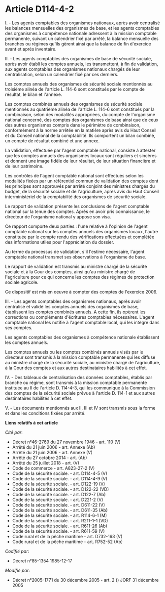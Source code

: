 # Article D114-4-2

I. - Les agents comptables des organismes nationaux, après avoir centralisé les balances mensuelles des organismes de base,
et les agents comptables des organismes à compétence nationale adressent à la mission comptable permanente, suivant un
calendrier fixé par arrêté, la balance mensuelle des branches ou régimes qu'ils gèrent ainsi que la balance de fin d'exercice
avant et après inventaire.

II. - Les agents comptables des organismes de base de sécurité sociale, après avoir établi les comptes annuels, les
transmettent, à fin de validation, aux agents comptables des organismes nationaux chargés de leur centralisation, selon un
calendrier fixé par ces derniers.

Les comptes annuels des organismes de sécurité sociale mentionnés au troisième alinéa de l'article L. 114-6 sont constitués
par le compte de résultat, le bilan et l'annexe.

Les comptes combinés annuels des organismes de sécurité sociale mentionnés au quatrième alinéa de l'article L. 114-6 sont
constitués par la combinaison, selon des modalités appropriées, du compte de l'organisme national concerné, des comptes des
organismes de base ainsi que de ceux des autres organismes compris dans le périmètre de combinaison, conformément à la norme
arrêtée en la matière après avis du Haut Conseil et du Conseil national de la comptabilité. Ils comportent un bilan combiné,
un compte de résultat combiné et une annexe.

La validation, effectuée par l'agent comptable national, consiste à attester que les comptes annuels des organismes locaux
sont réguliers et sincères et donnent une image fidèle de leur résultat, de leur situation financière et de leur patrimoine.

Les contrôles de l'agent comptable national sont effectués selon les modalités fixées par un référentiel commun de validation
des comptes dont les principes sont approuvés par arrêté conjoint des ministres chargés du budget, de la sécurité sociale et
de l'agriculture, après avis du Haut Conseil interministériel de la comptabilité des organismes de sécurité sociale.

Le rapport de validation présente les conclusions de l'agent comptable national sur la tenue des comptes. Après en avoir pris
connaissance, le directeur de l'organisme national y appose son visa.

Ce rapport comporte deux parties : l'une relative à l'opinion de l'agent comptable national sur les comptes annuels des
organismes locaux, l'autre constituée par le compte rendu des vérifications effectuées et complétée des informations utiles
pour l'appréciation du dossier.

Au terme du processus de validation, s'il l'estime nécessaire, l'agent comptable national transmet ses observations à
l'organisme de base.

Le rapport de validation est transmis au ministre chargé de la sécurité sociale et à la Cour des comptes, ainsi qu'au
ministre chargé de l'agriculture pour ce qui concerne les comptes des régimes de protection sociale agricole.

Ce dispositif est mis en oeuvre à compter des comptes de l'exercice 2006.

III. - Les agents comptables des organismes nationaux, après avoir centralisé et validé les comptes annuels des organismes de
base, établissent les comptes combinés annuels. A cette fin, ils opèrent les corrections ou compléments d'écritures
comptables nécessaires. L'agent comptable national les notifie à l'agent comptable local, qui les intègre dans ses comptes.

Les agents comptables des organismes à compétence nationale établissent les comptes annuels.

Les comptes annuels ou les comptes combinés annuels visés par le directeur sont transmis à la mission comptable permanente
qui les diffuse au ministre chargé de la sécurité sociale, au ministre chargé de l'agriculture, à la Cour des comptes et aux
autres destinataires habilités à cet effet.

IV. - Des tableaux de centralisation des données comptables, établis par branche ou régime, sont transmis à la mission
comptable permanente instituée au II de l'article D. 114-4-3, qui les communique à la Commission des comptes de la sécurité
sociale prévue à l'article D. 114-1 et aux autres destinataires habilités à cet effet.

V. - Les documents mentionnés aux II, III et IV sont transmis sous la forme et dans les conditions fixées par arrêté.

**Liens relatifs à cet article**

_Cité par_:

  - Décret n°46-2769 du 27 novembre 1946 - art. 110 (V)
  - Arrêté du 21 juin 2006 - art. Annexe (Ab)
  - Arrêté du 21 juin 2006 - art. Annexe (V)
  - Arrêté du 27 octobre 2014 - art. (Ab)
  - Arrêté du 25 juillet 2018 - art. (V)
  - Code de commerce - art. A823-27-2 (V)
  - Code de la sécurité sociale. - art. D114-4-5 (V)
  - Code de la sécurité sociale. - art. D114-4-9 (V)
  - Code de la sécurité sociale. - art. D122-19 (V)
  - Code de la sécurité sociale. - art. D122-22 (VD)
  - Code de la sécurité sociale. - art. D122-7 (Ab)
  - Code de la sécurité sociale. - art. D221-2 (V)
  - Code de la sécurité sociale. - art. D611-22 (V)
  - Code de la sécurité sociale. - art. D611-35 (Ab)
  - Code de la sécurité sociale. - art. R114-6-1 (M)
  - Code de la sécurité sociale. - art. R211-1-1 (VD)
  - Code de la sécurité sociale. - art. R611-26 (Ab)
  - Code de la sécurité sociale. - art. R611-59 (V)
  - Code rural et de la pêche maritime - art. D732-163 (V)
  - Code rural et de la pêche maritime - art. R752-52 (Ab)

_Codifié par_:

  - Décret n°85-1354 1985-12-17

_Modifié par_:

  - Décret n°2005-1771 du 30 décembre 2005 - art. 2 () JORF 31 décembre 2005
